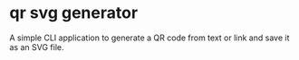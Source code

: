 # qr svg generator

A simple CLI application to generate a QR code from text or link and save it as an SVG file.
